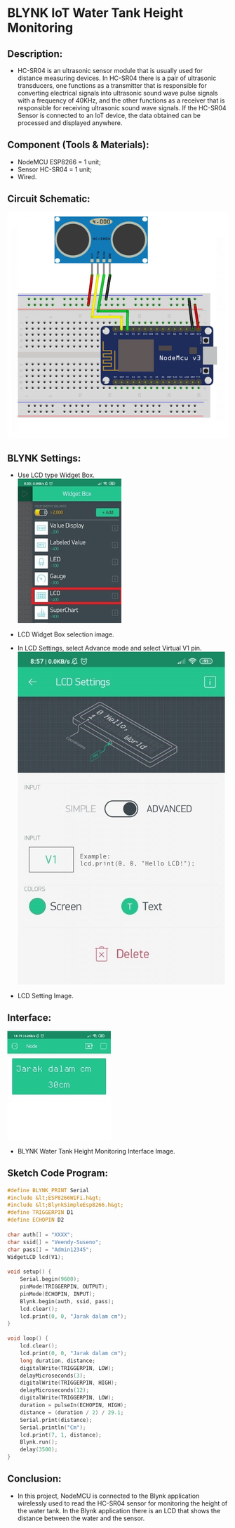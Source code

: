 # BLYNK IoT Water Tank Height Monitoring

## Description:

- HC-SR04 is an ultrasonic sensor module that is usually used for distance measuring devices. In HC-SR04 there is a pair of ultrasonic transducers, one functions as a transmitter that is responsible for converting electrical signals into ultrasonic sound wave pulse signals with a frequency of 40KHz, and the other functions as a receiver that is responsible for receiving ultrasonic sound wave signals. If the HC-SR04 Sensor is connected to an IoT device, the data obtained can be processed and displayed anywhere.

## Component (Tools & Materials):

- NodeMCU ESP8266 = 1 unit;
- Sensor HC-SR04 = 1 unit;
- Wired.

## Circuit Schematic:

![Circuit-Schematic](img/skema.jpg) <br/>

## BLYNK Settings:

- Use LCD type Widget Box. <br/>
  ![LCD-Blynk](img/1.widget-box.jpg) <br/>
- LCD Widget Box selection image.<br>

- In LCD Settings, select Advance mode and select Virtual V1 pin.<br/>
  ![LCD-VirtualSettings](img/2.LCD-Settings.jpg) <br/>
- LCD Setting Image. <br/>

## Interface:

![Interface](img/3.interface.jpg) <br/>

- BLYNK Water Tank Height Monitoring Interface Image. <br/>

## Sketch Code Program:

```cpp
#define BLYNK_PRINT Serial
#include &lt;ESP8266WiFi.h&gt;
#include &lt;BlynkSimpleEsp8266.h&gt;
#define TRIGGERPIN D1
#define ECHOPIN D2

char auth[] = "XXXX";
char ssid[] = "Veendy-Suseno";
char pass[] = "Admin12345";
WidgetLCD lcd(V1);

void setup() {
    Serial.begin(9600);
    pinMode(TRIGGERPIN, OUTPUT);
    pinMode(ECHOPIN, INPUT);
    Blynk.begin(auth, ssid, pass);
    lcd.clear();
    lcd.print(0, 0, "Jarak dalam cm");
}

void loop() {
    lcd.clear();
    lcd.print(0, 0, "Jarak dalam cm");
    long duration, distance;
    digitalWrite(TRIGGERPIN, LOW);
    delayMicroseconds(3);
    digitalWrite(TRIGGERPIN, HIGH);
    delayMicroseconds(12);
    digitalWrite(TRIGGERPIN, LOW);
    duration = pulseIn(ECHOPIN, HIGH);
    distance = (duration / 2) / 29.1;
    Serial.print(distance);
    Serial.println("Cm");
    lcd.print(7, 1, distance);
    Blynk.run();
    delay(3500);
}

```

## Conclusion:

- In this project, NodeMCU is connected to the Blynk application wirelessly used to read the HC-SR04 sensor for monitoring the height of the water tank. In the Blynk application there is an LCD that shows the distance between the water and the sensor.
